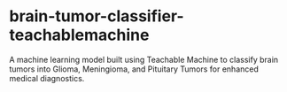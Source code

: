 # brain-tumor-classifier-teachablemachine
A machine learning model built using Teachable Machine to classify brain tumors into Glioma, Meningioma, and Pituitary Tumors for enhanced medical diagnostics.
